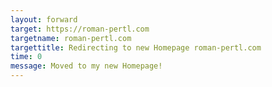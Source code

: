 ```yaml
---
layout: forward
target: https://roman-pertl.com
targetname: roman-pertl.com
targettitle: Redirecting to new Homepage roman-pertl.com
time: 0
message: Moved to my new Homepage!
---
```

